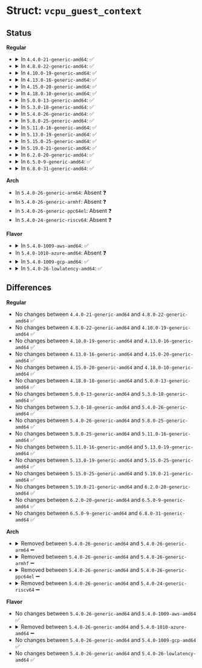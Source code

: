 # Struct: <code>vcpu_guest_context</code>

## Status
<b>Regular</b>
<ul>
<li>
<details>
<summary>In <code>4.4.0-21-generic-amd64</code>: ✅</summary>

```c
struct vcpu_guest_context {
    struct (anon) fpu_ctxt;
    long unsigned int flags;
    struct cpu_user_regs user_regs;
    struct trap_info[256] trap_ctxt;
    long unsigned int ldt_base;
    long unsigned int ldt_ents;
    long unsigned int[16] gdt_frames;
    long unsigned int gdt_ents;
    long unsigned int kernel_ss;
    long unsigned int kernel_sp;
    long unsigned int[8] ctrlreg;
    long unsigned int[8] debugreg;
    long unsigned int event_callback_eip;
    long unsigned int failsafe_callback_eip;
    long unsigned int syscall_callback_eip;
    long unsigned int vm_assist;
    uint64_t fs_base;
    uint64_t gs_base_kernel;
    uint64_t gs_base_user;
}
```
</details>
</li>
<li>
<details>
<summary>In <code>4.8.0-22-generic-amd64</code>: ✅</summary>

```c
struct vcpu_guest_context {
    struct (anon) fpu_ctxt;
    long unsigned int flags;
    struct cpu_user_regs user_regs;
    struct trap_info[256] trap_ctxt;
    long unsigned int ldt_base;
    long unsigned int ldt_ents;
    long unsigned int[16] gdt_frames;
    long unsigned int gdt_ents;
    long unsigned int kernel_ss;
    long unsigned int kernel_sp;
    long unsigned int[8] ctrlreg;
    long unsigned int[8] debugreg;
    long unsigned int event_callback_eip;
    long unsigned int failsafe_callback_eip;
    long unsigned int syscall_callback_eip;
    long unsigned int vm_assist;
    uint64_t fs_base;
    uint64_t gs_base_kernel;
    uint64_t gs_base_user;
}
```
</details>
</li>
<li>
<details>
<summary>In <code>4.10.0-19-generic-amd64</code>: ✅</summary>

```c
struct vcpu_guest_context {
    struct (anon) fpu_ctxt;
    long unsigned int flags;
    struct cpu_user_regs user_regs;
    struct trap_info[256] trap_ctxt;
    long unsigned int ldt_base;
    long unsigned int ldt_ents;
    long unsigned int[16] gdt_frames;
    long unsigned int gdt_ents;
    long unsigned int kernel_ss;
    long unsigned int kernel_sp;
    long unsigned int[8] ctrlreg;
    long unsigned int[8] debugreg;
    long unsigned int event_callback_eip;
    long unsigned int failsafe_callback_eip;
    long unsigned int syscall_callback_eip;
    long unsigned int vm_assist;
    uint64_t fs_base;
    uint64_t gs_base_kernel;
    uint64_t gs_base_user;
}
```
</details>
</li>
<li>
<details>
<summary>In <code>4.13.0-16-generic-amd64</code>: ✅</summary>

```c
struct vcpu_guest_context {
    struct (anon) fpu_ctxt;
    long unsigned int flags;
    struct cpu_user_regs user_regs;
    struct trap_info[256] trap_ctxt;
    long unsigned int ldt_base;
    long unsigned int ldt_ents;
    long unsigned int[16] gdt_frames;
    long unsigned int gdt_ents;
    long unsigned int kernel_ss;
    long unsigned int kernel_sp;
    long unsigned int[8] ctrlreg;
    long unsigned int[8] debugreg;
    long unsigned int event_callback_eip;
    long unsigned int failsafe_callback_eip;
    long unsigned int syscall_callback_eip;
    long unsigned int vm_assist;
    uint64_t fs_base;
    uint64_t gs_base_kernel;
    uint64_t gs_base_user;
}
```
</details>
</li>
<li>
<details>
<summary>In <code>4.15.0-20-generic-amd64</code>: ✅</summary>

```c
struct vcpu_guest_context {
    struct (anon) fpu_ctxt;
    long unsigned int flags;
    struct cpu_user_regs user_regs;
    struct trap_info[256] trap_ctxt;
    long unsigned int ldt_base;
    long unsigned int ldt_ents;
    long unsigned int[16] gdt_frames;
    long unsigned int gdt_ents;
    long unsigned int kernel_ss;
    long unsigned int kernel_sp;
    long unsigned int[8] ctrlreg;
    long unsigned int[8] debugreg;
    long unsigned int event_callback_eip;
    long unsigned int failsafe_callback_eip;
    long unsigned int syscall_callback_eip;
    long unsigned int vm_assist;
    uint64_t fs_base;
    uint64_t gs_base_kernel;
    uint64_t gs_base_user;
}
```
</details>
</li>
<li>
<details>
<summary>In <code>4.18.0-10-generic-amd64</code>: ✅</summary>

```c
struct vcpu_guest_context {
    struct (anon) fpu_ctxt;
    long unsigned int flags;
    struct cpu_user_regs user_regs;
    struct trap_info[256] trap_ctxt;
    long unsigned int ldt_base;
    long unsigned int ldt_ents;
    long unsigned int[16] gdt_frames;
    long unsigned int gdt_ents;
    long unsigned int kernel_ss;
    long unsigned int kernel_sp;
    long unsigned int[8] ctrlreg;
    long unsigned int[8] debugreg;
    long unsigned int event_callback_eip;
    long unsigned int failsafe_callback_eip;
    long unsigned int syscall_callback_eip;
    long unsigned int vm_assist;
    uint64_t fs_base;
    uint64_t gs_base_kernel;
    uint64_t gs_base_user;
}
```
</details>
</li>
<li>
<details>
<summary>In <code>5.0.0-13-generic-amd64</code>: ✅</summary>

```c
struct vcpu_guest_context {
    struct (anon) fpu_ctxt;
    long unsigned int flags;
    struct cpu_user_regs user_regs;
    struct trap_info[256] trap_ctxt;
    long unsigned int ldt_base;
    long unsigned int ldt_ents;
    long unsigned int[16] gdt_frames;
    long unsigned int gdt_ents;
    long unsigned int kernel_ss;
    long unsigned int kernel_sp;
    long unsigned int[8] ctrlreg;
    long unsigned int[8] debugreg;
    long unsigned int event_callback_eip;
    long unsigned int failsafe_callback_eip;
    long unsigned int syscall_callback_eip;
    long unsigned int vm_assist;
    uint64_t fs_base;
    uint64_t gs_base_kernel;
    uint64_t gs_base_user;
}
```
</details>
</li>
<li>
<details>
<summary>In <code>5.3.0-18-generic-amd64</code>: ✅</summary>

```c
struct vcpu_guest_context {
    struct (anon) fpu_ctxt;
    long unsigned int flags;
    struct cpu_user_regs user_regs;
    struct trap_info[256] trap_ctxt;
    long unsigned int ldt_base;
    long unsigned int ldt_ents;
    long unsigned int[16] gdt_frames;
    long unsigned int gdt_ents;
    long unsigned int kernel_ss;
    long unsigned int kernel_sp;
    long unsigned int[8] ctrlreg;
    long unsigned int[8] debugreg;
    long unsigned int event_callback_eip;
    long unsigned int failsafe_callback_eip;
    long unsigned int syscall_callback_eip;
    long unsigned int vm_assist;
    uint64_t fs_base;
    uint64_t gs_base_kernel;
    uint64_t gs_base_user;
}
```
</details>
</li>
<li>
<details>
<summary>In <code>5.4.0-26-generic-amd64</code>: ✅</summary>

```c
struct vcpu_guest_context {
    struct (anon) fpu_ctxt;
    long unsigned int flags;
    struct cpu_user_regs user_regs;
    struct trap_info[256] trap_ctxt;
    long unsigned int ldt_base;
    long unsigned int ldt_ents;
    long unsigned int[16] gdt_frames;
    long unsigned int gdt_ents;
    long unsigned int kernel_ss;
    long unsigned int kernel_sp;
    long unsigned int[8] ctrlreg;
    long unsigned int[8] debugreg;
    long unsigned int event_callback_eip;
    long unsigned int failsafe_callback_eip;
    long unsigned int syscall_callback_eip;
    long unsigned int vm_assist;
    uint64_t fs_base;
    uint64_t gs_base_kernel;
    uint64_t gs_base_user;
}
```
</details>
</li>
<li>
<details>
<summary>In <code>5.8.0-25-generic-amd64</code>: ✅</summary>

```c
struct vcpu_guest_context {
    struct (anon) fpu_ctxt;
    long unsigned int flags;
    struct cpu_user_regs user_regs;
    struct trap_info[256] trap_ctxt;
    long unsigned int ldt_base;
    long unsigned int ldt_ents;
    long unsigned int[16] gdt_frames;
    long unsigned int gdt_ents;
    long unsigned int kernel_ss;
    long unsigned int kernel_sp;
    long unsigned int[8] ctrlreg;
    long unsigned int[8] debugreg;
    long unsigned int event_callback_eip;
    long unsigned int failsafe_callback_eip;
    long unsigned int syscall_callback_eip;
    long unsigned int vm_assist;
    uint64_t fs_base;
    uint64_t gs_base_kernel;
    uint64_t gs_base_user;
}
```
</details>
</li>
<li>
<details>
<summary>In <code>5.11.0-16-generic-amd64</code>: ✅</summary>

```c
struct vcpu_guest_context {
    struct (anon) fpu_ctxt;
    long unsigned int flags;
    struct cpu_user_regs user_regs;
    struct trap_info[256] trap_ctxt;
    long unsigned int ldt_base;
    long unsigned int ldt_ents;
    long unsigned int[16] gdt_frames;
    long unsigned int gdt_ents;
    long unsigned int kernel_ss;
    long unsigned int kernel_sp;
    long unsigned int[8] ctrlreg;
    long unsigned int[8] debugreg;
    long unsigned int event_callback_eip;
    long unsigned int failsafe_callback_eip;
    long unsigned int syscall_callback_eip;
    long unsigned int vm_assist;
    uint64_t fs_base;
    uint64_t gs_base_kernel;
    uint64_t gs_base_user;
}
```
</details>
</li>
<li>
<details>
<summary>In <code>5.13.0-19-generic-amd64</code>: ✅</summary>

```c
struct vcpu_guest_context {
    struct (anon) fpu_ctxt;
    long unsigned int flags;
    struct cpu_user_regs user_regs;
    struct trap_info[256] trap_ctxt;
    long unsigned int ldt_base;
    long unsigned int ldt_ents;
    long unsigned int[16] gdt_frames;
    long unsigned int gdt_ents;
    long unsigned int kernel_ss;
    long unsigned int kernel_sp;
    long unsigned int[8] ctrlreg;
    long unsigned int[8] debugreg;
    long unsigned int event_callback_eip;
    long unsigned int failsafe_callback_eip;
    long unsigned int syscall_callback_eip;
    long unsigned int vm_assist;
    uint64_t fs_base;
    uint64_t gs_base_kernel;
    uint64_t gs_base_user;
}
```
</details>
</li>
<li>
<details>
<summary>In <code>5.15.0-25-generic-amd64</code>: ✅</summary>

```c
struct vcpu_guest_context {
    struct (anon) fpu_ctxt;
    long unsigned int flags;
    struct cpu_user_regs user_regs;
    struct trap_info[256] trap_ctxt;
    long unsigned int ldt_base;
    long unsigned int ldt_ents;
    long unsigned int[16] gdt_frames;
    long unsigned int gdt_ents;
    long unsigned int kernel_ss;
    long unsigned int kernel_sp;
    long unsigned int[8] ctrlreg;
    long unsigned int[8] debugreg;
    long unsigned int event_callback_eip;
    long unsigned int failsafe_callback_eip;
    long unsigned int syscall_callback_eip;
    long unsigned int vm_assist;
    uint64_t fs_base;
    uint64_t gs_base_kernel;
    uint64_t gs_base_user;
}
```
</details>
</li>
<li>
<details>
<summary>In <code>5.19.0-21-generic-amd64</code>: ✅</summary>

```c
struct vcpu_guest_context {
    struct (anon) fpu_ctxt;
    long unsigned int flags;
    struct cpu_user_regs user_regs;
    struct trap_info[256] trap_ctxt;
    long unsigned int ldt_base;
    long unsigned int ldt_ents;
    long unsigned int[16] gdt_frames;
    long unsigned int gdt_ents;
    long unsigned int kernel_ss;
    long unsigned int kernel_sp;
    long unsigned int[8] ctrlreg;
    long unsigned int[8] debugreg;
    long unsigned int event_callback_eip;
    long unsigned int failsafe_callback_eip;
    long unsigned int syscall_callback_eip;
    long unsigned int vm_assist;
    uint64_t fs_base;
    uint64_t gs_base_kernel;
    uint64_t gs_base_user;
}
```
</details>
</li>
<li>
<details>
<summary>In <code>6.2.0-20-generic-amd64</code>: ✅</summary>

```c
struct vcpu_guest_context {
    struct (anon) fpu_ctxt;
    long unsigned int flags;
    struct cpu_user_regs user_regs;
    struct trap_info[256] trap_ctxt;
    long unsigned int ldt_base;
    long unsigned int ldt_ents;
    long unsigned int[16] gdt_frames;
    long unsigned int gdt_ents;
    long unsigned int kernel_ss;
    long unsigned int kernel_sp;
    long unsigned int[8] ctrlreg;
    long unsigned int[8] debugreg;
    long unsigned int event_callback_eip;
    long unsigned int failsafe_callback_eip;
    long unsigned int syscall_callback_eip;
    long unsigned int vm_assist;
    uint64_t fs_base;
    uint64_t gs_base_kernel;
    uint64_t gs_base_user;
}
```
</details>
</li>
<li>
<details>
<summary>In <code>6.5.0-9-generic-amd64</code>: ✅</summary>

```c
struct vcpu_guest_context {
    struct (anon) fpu_ctxt;
    long unsigned int flags;
    struct cpu_user_regs user_regs;
    struct trap_info[256] trap_ctxt;
    long unsigned int ldt_base;
    long unsigned int ldt_ents;
    long unsigned int[16] gdt_frames;
    long unsigned int gdt_ents;
    long unsigned int kernel_ss;
    long unsigned int kernel_sp;
    long unsigned int[8] ctrlreg;
    long unsigned int[8] debugreg;
    long unsigned int event_callback_eip;
    long unsigned int failsafe_callback_eip;
    long unsigned int syscall_callback_eip;
    long unsigned int vm_assist;
    uint64_t fs_base;
    uint64_t gs_base_kernel;
    uint64_t gs_base_user;
}
```
</details>
</li>
<li>
<details>
<summary>In <code>6.8.0-31-generic-amd64</code>: ✅</summary>

```c
struct vcpu_guest_context {
    struct (anon) fpu_ctxt;
    long unsigned int flags;
    struct cpu_user_regs user_regs;
    struct trap_info[256] trap_ctxt;
    long unsigned int ldt_base;
    long unsigned int ldt_ents;
    long unsigned int[16] gdt_frames;
    long unsigned int gdt_ents;
    long unsigned int kernel_ss;
    long unsigned int kernel_sp;
    long unsigned int[8] ctrlreg;
    long unsigned int[8] debugreg;
    long unsigned int event_callback_eip;
    long unsigned int failsafe_callback_eip;
    long unsigned int syscall_callback_eip;
    long unsigned int vm_assist;
    uint64_t fs_base;
    uint64_t gs_base_kernel;
    uint64_t gs_base_user;
}
```
</details>
</li>
</ul>
<b>Arch</b>
<ul>
<li>
In <code>5.4.0-26-generic-arm64</code>: Absent ❓
</li>
<li>
In <code>5.4.0-26-generic-armhf</code>: Absent ❓
</li>
<li>
In <code>5.4.0-26-generic-ppc64el</code>: Absent ❓
</li>
<li>
In <code>5.4.0-24-generic-riscv64</code>: Absent ❓
</li>
</ul>
<b>Flavor</b>
<ul>
<li>
<details>
<summary>In <code>5.4.0-1009-aws-amd64</code>: ✅</summary>

```c
struct vcpu_guest_context {
    struct (anon) fpu_ctxt;
    long unsigned int flags;
    struct cpu_user_regs user_regs;
    struct trap_info[256] trap_ctxt;
    long unsigned int ldt_base;
    long unsigned int ldt_ents;
    long unsigned int[16] gdt_frames;
    long unsigned int gdt_ents;
    long unsigned int kernel_ss;
    long unsigned int kernel_sp;
    long unsigned int[8] ctrlreg;
    long unsigned int[8] debugreg;
    long unsigned int event_callback_eip;
    long unsigned int failsafe_callback_eip;
    long unsigned int syscall_callback_eip;
    long unsigned int vm_assist;
    uint64_t fs_base;
    uint64_t gs_base_kernel;
    uint64_t gs_base_user;
}
```
</details>
</li>
<li>
In <code>5.4.0-1010-azure-amd64</code>: Absent ❓
</li>
<li>
<details>
<summary>In <code>5.4.0-1009-gcp-amd64</code>: ✅</summary>

```c
struct vcpu_guest_context {
    struct (anon) fpu_ctxt;
    long unsigned int flags;
    struct cpu_user_regs user_regs;
    struct trap_info[256] trap_ctxt;
    long unsigned int ldt_base;
    long unsigned int ldt_ents;
    long unsigned int[16] gdt_frames;
    long unsigned int gdt_ents;
    long unsigned int kernel_ss;
    long unsigned int kernel_sp;
    long unsigned int[8] ctrlreg;
    long unsigned int[8] debugreg;
    long unsigned int event_callback_eip;
    long unsigned int failsafe_callback_eip;
    long unsigned int syscall_callback_eip;
    long unsigned int vm_assist;
    uint64_t fs_base;
    uint64_t gs_base_kernel;
    uint64_t gs_base_user;
}
```
</details>
</li>
<li>
<details>
<summary>In <code>5.4.0-26-lowlatency-amd64</code>: ✅</summary>

```c
struct vcpu_guest_context {
    struct (anon) fpu_ctxt;
    long unsigned int flags;
    struct cpu_user_regs user_regs;
    struct trap_info[256] trap_ctxt;
    long unsigned int ldt_base;
    long unsigned int ldt_ents;
    long unsigned int[16] gdt_frames;
    long unsigned int gdt_ents;
    long unsigned int kernel_ss;
    long unsigned int kernel_sp;
    long unsigned int[8] ctrlreg;
    long unsigned int[8] debugreg;
    long unsigned int event_callback_eip;
    long unsigned int failsafe_callback_eip;
    long unsigned int syscall_callback_eip;
    long unsigned int vm_assist;
    uint64_t fs_base;
    uint64_t gs_base_kernel;
    uint64_t gs_base_user;
}
```
</details>
</li>
</ul>

## Differences
<b>Regular</b>
<ul>
<li>
No changes between <code>4.4.0-21-generic-amd64</code> and <code>4.8.0-22-generic-amd64</code> ✅
</li>
<li>
No changes between <code>4.8.0-22-generic-amd64</code> and <code>4.10.0-19-generic-amd64</code> ✅
</li>
<li>
No changes between <code>4.10.0-19-generic-amd64</code> and <code>4.13.0-16-generic-amd64</code> ✅
</li>
<li>
No changes between <code>4.13.0-16-generic-amd64</code> and <code>4.15.0-20-generic-amd64</code> ✅
</li>
<li>
No changes between <code>4.15.0-20-generic-amd64</code> and <code>4.18.0-10-generic-amd64</code> ✅
</li>
<li>
No changes between <code>4.18.0-10-generic-amd64</code> and <code>5.0.0-13-generic-amd64</code> ✅
</li>
<li>
No changes between <code>5.0.0-13-generic-amd64</code> and <code>5.3.0-18-generic-amd64</code> ✅
</li>
<li>
No changes between <code>5.3.0-18-generic-amd64</code> and <code>5.4.0-26-generic-amd64</code> ✅
</li>
<li>
No changes between <code>5.4.0-26-generic-amd64</code> and <code>5.8.0-25-generic-amd64</code> ✅
</li>
<li>
No changes between <code>5.8.0-25-generic-amd64</code> and <code>5.11.0-16-generic-amd64</code> ✅
</li>
<li>
No changes between <code>5.11.0-16-generic-amd64</code> and <code>5.13.0-19-generic-amd64</code> ✅
</li>
<li>
No changes between <code>5.13.0-19-generic-amd64</code> and <code>5.15.0-25-generic-amd64</code> ✅
</li>
<li>
No changes between <code>5.15.0-25-generic-amd64</code> and <code>5.19.0-21-generic-amd64</code> ✅
</li>
<li>
No changes between <code>5.19.0-21-generic-amd64</code> and <code>6.2.0-20-generic-amd64</code> ✅
</li>
<li>
No changes between <code>6.2.0-20-generic-amd64</code> and <code>6.5.0-9-generic-amd64</code> ✅
</li>
<li>
No changes between <code>6.5.0-9-generic-amd64</code> and <code>6.8.0-31-generic-amd64</code> ✅
</li>
</ul>
<b>Arch</b>
<ul>
<li>
<details>
<summary>Removed between <code>5.4.0-26-generic-amd64</code> and <code>5.4.0-26-generic-arm64</code> ➖</summary>

```c
struct vcpu_guest_context {
    struct (anon) fpu_ctxt;
    long unsigned int flags;
    struct cpu_user_regs user_regs;
    struct trap_info[256] trap_ctxt;
    long unsigned int ldt_base;
    long unsigned int ldt_ents;
    long unsigned int[16] gdt_frames;
    long unsigned int gdt_ents;
    long unsigned int kernel_ss;
    long unsigned int kernel_sp;
    long unsigned int[8] ctrlreg;
    long unsigned int[8] debugreg;
    long unsigned int event_callback_eip;
    long unsigned int failsafe_callback_eip;
    long unsigned int syscall_callback_eip;
    long unsigned int vm_assist;
    uint64_t fs_base;
    uint64_t gs_base_kernel;
    uint64_t gs_base_user;
}
```
</details>
</li>
<li>
<details>
<summary>Removed between <code>5.4.0-26-generic-amd64</code> and <code>5.4.0-26-generic-armhf</code> ➖</summary>

```c
struct vcpu_guest_context {
    struct (anon) fpu_ctxt;
    long unsigned int flags;
    struct cpu_user_regs user_regs;
    struct trap_info[256] trap_ctxt;
    long unsigned int ldt_base;
    long unsigned int ldt_ents;
    long unsigned int[16] gdt_frames;
    long unsigned int gdt_ents;
    long unsigned int kernel_ss;
    long unsigned int kernel_sp;
    long unsigned int[8] ctrlreg;
    long unsigned int[8] debugreg;
    long unsigned int event_callback_eip;
    long unsigned int failsafe_callback_eip;
    long unsigned int syscall_callback_eip;
    long unsigned int vm_assist;
    uint64_t fs_base;
    uint64_t gs_base_kernel;
    uint64_t gs_base_user;
}
```
</details>
</li>
<li>
<details>
<summary>Removed between <code>5.4.0-26-generic-amd64</code> and <code>5.4.0-26-generic-ppc64el</code> ➖</summary>

```c
struct vcpu_guest_context {
    struct (anon) fpu_ctxt;
    long unsigned int flags;
    struct cpu_user_regs user_regs;
    struct trap_info[256] trap_ctxt;
    long unsigned int ldt_base;
    long unsigned int ldt_ents;
    long unsigned int[16] gdt_frames;
    long unsigned int gdt_ents;
    long unsigned int kernel_ss;
    long unsigned int kernel_sp;
    long unsigned int[8] ctrlreg;
    long unsigned int[8] debugreg;
    long unsigned int event_callback_eip;
    long unsigned int failsafe_callback_eip;
    long unsigned int syscall_callback_eip;
    long unsigned int vm_assist;
    uint64_t fs_base;
    uint64_t gs_base_kernel;
    uint64_t gs_base_user;
}
```
</details>
</li>
<li>
<details>
<summary>Removed between <code>5.4.0-26-generic-amd64</code> and <code>5.4.0-24-generic-riscv64</code> ➖</summary>

```c
struct vcpu_guest_context {
    struct (anon) fpu_ctxt;
    long unsigned int flags;
    struct cpu_user_regs user_regs;
    struct trap_info[256] trap_ctxt;
    long unsigned int ldt_base;
    long unsigned int ldt_ents;
    long unsigned int[16] gdt_frames;
    long unsigned int gdt_ents;
    long unsigned int kernel_ss;
    long unsigned int kernel_sp;
    long unsigned int[8] ctrlreg;
    long unsigned int[8] debugreg;
    long unsigned int event_callback_eip;
    long unsigned int failsafe_callback_eip;
    long unsigned int syscall_callback_eip;
    long unsigned int vm_assist;
    uint64_t fs_base;
    uint64_t gs_base_kernel;
    uint64_t gs_base_user;
}
```
</details>
</li>
</ul>
<b>Flavor</b>
<ul>
<li>
No changes between <code>5.4.0-26-generic-amd64</code> and <code>5.4.0-1009-aws-amd64</code> ✅
</li>
<li>
<details>
<summary>Removed between <code>5.4.0-26-generic-amd64</code> and <code>5.4.0-1010-azure-amd64</code> ➖</summary>

```c
struct vcpu_guest_context {
    struct (anon) fpu_ctxt;
    long unsigned int flags;
    struct cpu_user_regs user_regs;
    struct trap_info[256] trap_ctxt;
    long unsigned int ldt_base;
    long unsigned int ldt_ents;
    long unsigned int[16] gdt_frames;
    long unsigned int gdt_ents;
    long unsigned int kernel_ss;
    long unsigned int kernel_sp;
    long unsigned int[8] ctrlreg;
    long unsigned int[8] debugreg;
    long unsigned int event_callback_eip;
    long unsigned int failsafe_callback_eip;
    long unsigned int syscall_callback_eip;
    long unsigned int vm_assist;
    uint64_t fs_base;
    uint64_t gs_base_kernel;
    uint64_t gs_base_user;
}
```
</details>
</li>
<li>
No changes between <code>5.4.0-26-generic-amd64</code> and <code>5.4.0-1009-gcp-amd64</code> ✅
</li>
<li>
No changes between <code>5.4.0-26-generic-amd64</code> and <code>5.4.0-26-lowlatency-amd64</code> ✅
</li>
</ul>
